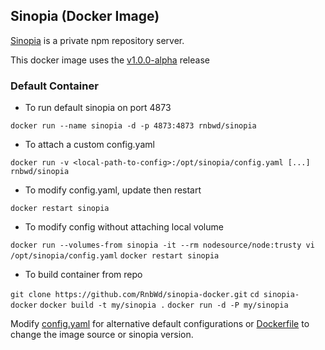 ## Sinopia (Docker Image)

[Sinopia](https://github.com/rlidwka/sinopia) is a private npm repository server. 

This docker image uses the [v1.0.0-alpha](https://github.com/rlidwka/sinopia/tree/v1.0.0-alpha) release

### Default Container

- To run default sinopia on port 4873

`docker run --name sinopia -d -p 4873:4873 rnbwd/sinopia`

- To attach a custom config.yaml 

`docker run -v <local-path-to-config>:/opt/sinopia/config.yaml [...] rnbwd/sinopia`

- To modify config.yaml, update <local-config> then restart

`docker restart sinopia`

- To modify config without attaching local volume

`docker run --volumes-from sinopia -it --rm nodesource/node:trusty vi /opt/sinopia/config.yaml`
`docker restart sinopia`

- To build container from repo

`git clone https://github.com/RnbWd/sinopia-docker.git`
`cd sinopia-docker`
`docker build -t my/sinopia .`
`docker run -d -P my/sinopia`

Modify [config.yaml](https://github.com/RnbWd/sinopia-docker/blob/master/config.yaml) for alternative default configurations or [Dockerfile](https://github.com/RnbWd/sinopia-docker/blob/master/Dockerfile) to change the image source or sinopia version.



  
